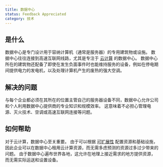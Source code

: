 ```yaml
---
title: 数据中心
status: Feedback Appreciated
category: 技术
---
```


## 是什么

数据中心是专门设计用于容纳计算机（通常是服务器）的专用建筑物或设施。 数据中心往往连接到高速互联网线路，尤其是专注于 [云计算](/zh-cn/cloud_computing/) 的数据中心。 数据中心所在的建筑物还配备了即使在发生负面事件时也能维持服务的设备，例如在停电期间提供电力的发电机，以及处理计算机产生的废热的强大空调。

## 解决的问题

与每个企业都必须在其所在的位置主管自己的服务器设备不同，数据中心允许公司和个人利用数据中心提供商的专业知识和规模效率。 这意味着不必担心管理电源、灭火技术、空调或高速互联网连接等问题。

## 如何帮助

对于云计算，数据中心至关重要。 由于可以根据 [可扩展性](/zh-cn/scalability/) 配置资源和基础设施，因此企业可以在数据中心租用云计算资源，而无需多虑预测的资源过多过少带来的问题。 由于数据中心遍布世界各地，这允许在地理上接近需求的地方提供资源，而无需实际运送和设置设备。
